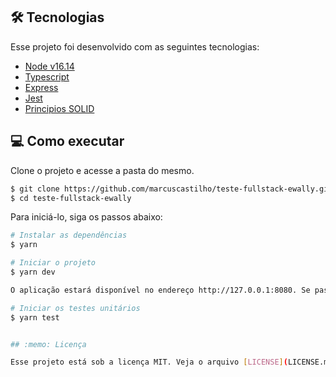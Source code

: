 ## :hammer_and_wrench: Tecnologias

Esse projeto foi desenvolvido com as seguintes tecnologias:

- [Node v16.14](https://nodejs.org/en/)
- [Typescript](https://www.typescriptlang.org/)
- [Express](https://expressjs.com/pt-br/)
- [Jest](https://jestjs.io/pt-BR/)
- [Principios SOLID](https://pt.wikipedia.org/wiki/SOLID)


## :computer: Como executar

Clone o projeto e acesse a pasta do mesmo.

```bash
$ git clone https://github.com/marcuscastilho/teste-fullstack-ewally.git
$ cd teste-fullstack-ewally
```

Para iniciá-lo, siga os passos abaixo:

```bash
# Instalar as dependências
$ yarn

# Iniciar o projeto
$ yarn dev

O aplicação estará disponível no endereço http://127.0.0.1:8080. Se passados as mesmas configurações de host e porta nas variáveis de ambinete.

# Iniciar os testes unitários
$ yarn test


## :memo: Licença

Esse projeto está sob a licença MIT. Veja o arquivo [LICENSE](LICENSE.md) para mais detalhes.
